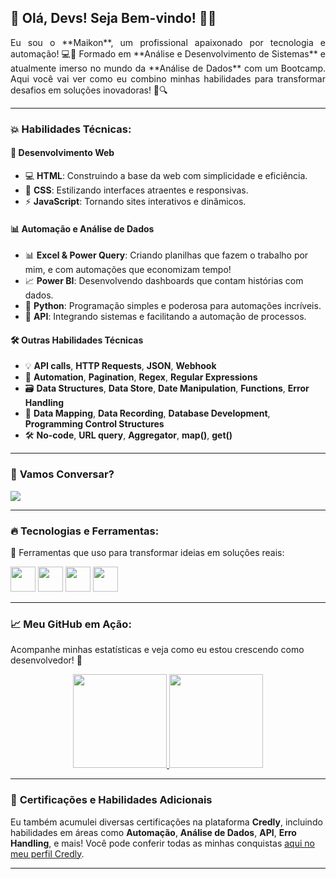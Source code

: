 ## 🚀 Olá, Devs! Seja Bem-vindo! 👨‍💻  
<p align="justify"> 
Eu sou o **Maikon**, um profissional apaixonado por tecnologia e automação! 💻🎯 Formado em **Análise e Desenvolvimento de Sistemas** e atualmente imerso no mundo da **Análise de Dados** com um Bootcamp. Aqui você vai ver como eu combino minhas habilidades para transformar desafios em soluções inovadoras! 🔧🔍
</p>

---

### 💥 Habilidades Técnicas:

#### 🚀 **Desenvolvimento Web**  
- 💻 **HTML**: Construindo a base da web com simplicidade e eficiência.  
- 🎨 **CSS**: Estilizando interfaces atraentes e responsivas.  
- ⚡ **JavaScript**: Tornando sites interativos e dinâmicos.

#### 📊 **Automação e Análise de Dados**  
- 📊 **Excel & Power Query**: Criando planilhas que fazem o trabalho por mim, e com automações que economizam tempo!  
- 📈 **Power BI**: Desenvolvendo dashboards que contam histórias com dados.  
- 🐍 **Python**: Programação simples e poderosa para automações incríveis.  
- 🔗 **API**: Integrando sistemas e facilitando a automação de processos.

#### 🛠️ **Outras Habilidades Técnicas**  
- 💡 **API calls**, **HTTP Requests**, **JSON**, **Webhook**  
- 🔄 **Automation**, **Pagination**, **Regex**, **Regular Expressions**  
- 🗃️ **Data Structures**, **Data Store**, **Date Manipulation**, **Functions**, **Error Handling**  
- 🔗 **Data Mapping**, **Data Recording**, **Database Development**, **Programming Control Structures**  
- 🛠️ **No-code**, **URL query**, **Aggregator**, **map()**, **get()**

---

### 📧 **Vamos Conversar?**  
<a align="center" href="mailto:mcharles784@gmail.com">
<img align="center" src="https://img.shields.io/badge/Gmail-D14836?style=for-the-badge&logo=gmail&logoColor=white" target="_blank">
</a>

---

### 🔥 Tecnologias e Ferramentas:

🔧 Ferramentas que uso para transformar ideias em soluções reais:

<p>
  <img src="https://cdn.jsdelivr.net/gh/devicons/devicon/icons/html5/html5-original.svg" width="40" height="40" class="tech-icon" /> 
  <img src="https://cdn.jsdelivr.net/gh/devicons/devicon/icons/css3/css3-original.svg" width="40" height="40" class="tech-icon" /> 
  <img src="https://cdn.jsdelivr.net/gh/devicons/devicon/icons/javascript/javascript-original.svg" width="40" height="40" class="tech-icon" /> 
  <img src="https://cdn.jsdelivr.net/gh/devicons/devicon/icons/python/python-original.svg" width="40" height="40" class="tech-icon" />
</p>

---

### 📈 **Meu GitHub em Ação**:  
Acompanhe minhas estatísticas e veja como eu estou crescendo como desenvolvedor! 🌱

<p align="center">
<a href="https://github.com/m4ik-crtl">
  <img height="150em" src="https://github-readme-stats-eight-theta.vercel.app/api?username=m4ik-crtl&show_icons=true&theme=dark&include_all_commits=true&count_private=true"/>
  <img height="150em" src="https://github-readme-stats-eight-theta.vercel.app/api/top-langs/?username=m4ik-crtl&layout=compact&langs_count=8&theme=dark"/>
</a>
</p>

---

### 🏅 **Certificações e Habilidades Adicionais**  
Eu também acumulei diversas certificações na plataforma **Credly**, incluindo habilidades em áreas como **Automação**, **Análise de Dados**, **API**, **Erro Handling**, e mais! Você pode conferir todas as minhas conquistas [aqui no meu perfil Credly](https://www.credly.com/users/maikon-silva).

---
